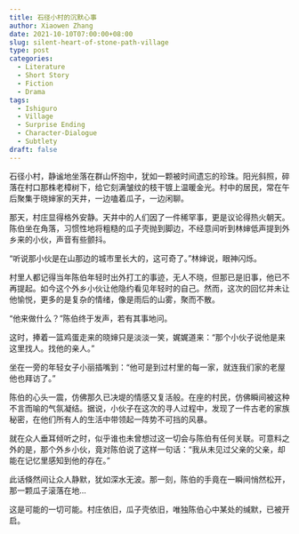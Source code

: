 ```yaml
---
title: 石径小村的沉默心事
author: Xiaowen Zhang
date: 2021-10-10T07:00:00+08:00
slug: silent-heart-of-stone-path-village
type: post
categories:
  - Literature
  - Short Story
  - Fiction
  - Drama
tags:
  - Ishiguro
  - Village
  - Surprise Ending
  - Character-Dialogue
  - Subtlety
draft: false
---
```


石径小村，静谧地坐落在群山怀抱中，犹如一颗被时间遗忘的珍珠。阳光斜照，碎落在村口那株老樟树下，给它刻满皱纹的枝干镀上温暖金光。村中的居民，常在午后聚集于晓婶家的天井，一边嗑着瓜子，一边闲聊。

那天，村庄显得格外安静。天井中的人们因了一件稀罕事，更是议论得热火朝天。陈伯坐在角落，习惯性地将粗糙的瓜子壳抛到脚边，不经意间听到林婶低声提到外乡来的小伙，声音有些颤抖。

“听说那小伙是在山那边的城市里长大的，这可奇了。”林婶说，眼神闪烁。

村里人都记得当年陈伯年轻时出外打工的事迹，无人不晓，但那已是旧事，他已不再提起。如今这个外乡小伙让他隐约看见年轻时的自己。然而，这次的回忆并未让他愉悦，更多的是复杂的情绪，像是雨后的山雾，聚而不散。

“他来做什么？”陈伯终于发声，若有其事地问。

这时，捧着一篮鸡蛋走来的晓婶只是淡淡一笑，娓娓道来：“那个小伙子说他是来这里找人。找他的亲人。”

坐在一旁的年轻女子小丽插嘴到：“他可是到过村里的每一家，就连我们家的老屋他也拜访了。”

陈伯的心头一震，仿佛那久已决堤的情感又复活般。在座的村民，仿佛瞬间被这种不言而喻的气氛凝结。据说，小伙子在这次的寻人过程中，发现了一件古老的家族秘密，在他们所有人的生活中带领起一阵势不可挡的风暴。

就在众人垂耳倾听之时，似乎谁也未曾想过这一切会与陈伯有任何关联。可意料之外的是，那个外乡小伙，竟对陈伯说了这样一句话：“我从未见过父亲的父亲，却能在记忆里感知到他的存在。”

此话倏然间让众人静默，犹如深水无波。那一刻，陈伯的手竟在一瞬间悄然松开，那一颗瓜子滚落在地...

这是可能的一切可能。村庄依旧，瓜子壳依旧，唯独陈伯心中某处的缄默，已被开启。
